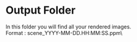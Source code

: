 # Output Folder

In this folder you will find all your rendered images.\
Format : scene_YYYY-MM-DD.HH:MM:SS.ppm\